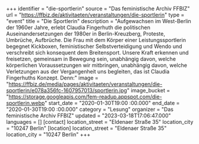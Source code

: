 +++
identifier = "die-sportlerin"
source = "Das feministische Archiv FFBIZ"
url = "https://ffbiz.de/aktivitaeten/veranstaltungen/die-sportlerin"
type = "event"
title = "Die Sportlerin"
description = "Aufgewachsen im West-Berlin der 1960er Jahre, erlebt Claudia Fingerhuth die politischen Auseinandersetzungen der 1980er in Berlin-Kreuzberg, Proteste, Umbrüche, Aufbrüche. Die Frau mit dem Körper einer Leistungssportlerin begegnet Kickboxen, feministischer Selbstverteidigung und Wendo und verschreibt sich konsequent dem Breitensport. Unsere Kraft erkennen und freisetzen, gemeinsam in Bewegung sein, unabhängig davon, welche körperlichen Voraussetzungen wir mitbringen, unabhängig davon, welche Verletzungen aus der Vergangenheit uns begleiten, das ist Claudia Fingerhuths Konzept. Denn:"
image = "https://ffbiz.de/media/pages/aktivitaeten/veranstaltungen/die-sportlerin/e078a356fc-1607957013/sportlerin.jpg"
image_bucket = "https://storage.googleapis.com/fem-readup.appspot.com/die-sportlerin.webp"
start_date = "2020-01-30T19:00 :00.000"
end_date = "2020-01-30T19:00 :00.000"
category = "Lesung"
organizer = "Das feministische Archiv FFBIZ"
updated = "2023-03-18T17:06:47.000"
languages = []
[contact]
location_street = "Eldenaer Straße 35"
location_city = "10247 Berlin"
[location]
location_street = "Eldenaer Straße 35"
location_city = "10247 Berlin"
+++
